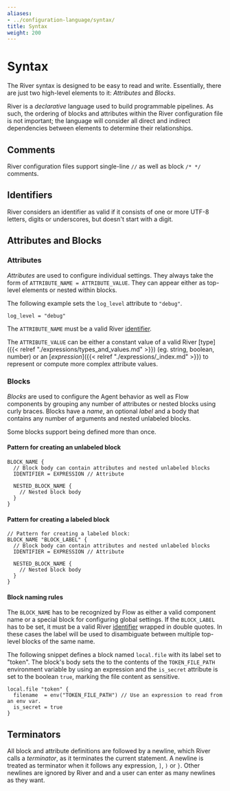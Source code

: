 ```yaml
---
aliases:
- ../configuration-language/syntax/
title: Syntax
weight: 200
---
```


# Syntax
The River syntax is designed to be easy to read and write. Essentially, there
are just two high-level elements to it: _Attributes_ and _Blocks_.

River is a _declarative_ language used to build programmable pipelines.
As such, the ordering of blocks and attributes within the River configuration
file is not important; the language will consider all direct and indirect
dependencies between elements to determine their relationships.

## Comments
River configuration files support single-line `//` as well as block `/* */`
comments.

## Identifiers
River considers an identifier as valid if it consists of one or more UTF-8
letters, digits or underscores, but doesn't start with a digit.

## Attributes and Blocks

### Attributes
_Attributes_ are used to configure individual settings. They always take the
form of `ATTRIBUTE_NAME = ATTRIBUTE_VALUE`. They can appear either as
top-level elements or nested within blocks.

The following example sets the `log_level` attribute to `"debug"`.

```river
log_level = "debug"
```

The `ATTRIBUTE_NAME` must be a valid River [identifier](#identifier).

The `ATTRIBUTE_VALUE` can be either a constant value of a valid River
[type]({{< relref "./expressions/types_and_values.md" >}}) (eg. string,
boolean, number) or an [_expression_]({{< relref "./expressions/_index.md" >}})
to represent or compute more complex attribute values.

### Blocks
_Blocks_ are used to configure the Agent behavior as well as Flow components by
grouping any number of attributes or nested blocks using curly braces.
Blocks have a _name_, an optional _label_ and a body that contains any number
of arguments and nested unlabeled blocks.

Some blocks support being defined more than once.

#### Pattern for creating an unlabeled block

```river
BLOCK_NAME {
  // Block body can contain attributes and nested unlabeled blocks
  IDENTIFIER = EXPRESSION // Attribute

  NESTED_BLOCK_NAME {
    // Nested block body
  }
}
```

#### Pattern for creating a labeled block

```river
// Pattern for creating a labeled block:
BLOCK_NAME "BLOCK_LABEL" {
  // Block body can contain attributes and nested unlabeled blocks
  IDENTIFIER = EXPRESSION // Attribute

  NESTED_BLOCK_NAME {
    // Nested block body
  }
}
```

#### Block naming rules

The `BLOCK_NAME` has to be recognized by Flow as either a valid component
name or a special block for configuring global settings. If the `BLOCK_LABEL`
has to be set, it must be a valid River [identifier](#identifiers) wrapped in
double quotes. In these cases the label will be used to disambiguate between
multiple top-level blocks of the same name.

The following snippet defines a block named `local.file` with its label set to
"token". The block's body sets the to the contents of the `TOKEN_FILE_PATH`
environment variable by using an expression and the `is_secret` attribute is
set to the boolean `true`, marking the file content as sensitive.
```river
local.file "token" {
  filename  = env("TOKEN_FILE_PATH") // Use an expression to read from an env var.
  is_secret = true
}
```

## Terminators
All block and attribute definitions are followed by a newline, which River
calls a _terminator_, as it terminates the current statement.
A newline is treated as terminator when it follows any expression, `]`,
`)` or `}`. Other newlines are ignored by River and and a user can enter as many
newlines as they want.

